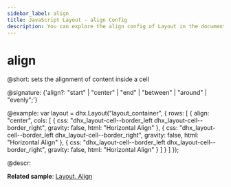 ```yaml
---
sidebar_label: align
title: JavaScript Layout - align Config 
description: You can explore the align config of Layout in the documentation of the DHTMLX JavaScript UI library. Browse developer guides and API reference, try out code examples and live demos, and download a free 30-day evaluation version of DHTMLX Suite 7.
---
```


# align

@short: sets the alignment of content inside a cell

@signature: {'align?: "start" | "center" | "end" | "between" | "around" | "evenly";'}

@example:
var layout = dhx.Layout("layout_container", {
   rows: [
        {
            align: "center",
            cols: [
                {
                    css: "dhx_layout-cell--border_left dhx_layout-cell--border_right",
                    gravity: false,
                    html: "Horizontal Align"
                },
                {
                    css: "dhx_layout-cell--border_left dhx_layout-cell--border_right",
                    gravity: false,
                    html: "Horizontal Align"
                },
                {
                    css: "dhx_layout-cell--border_left dhx_layout-cell--border_right",
                    gravity: false,
                    html: "Horizontal Align"
                }
            ]
      	}
	]
});

@descr:

**Related sample**: [Layout. Align](https://snippet.dhtmlx.com/4w1033c9)

[comment]: # (@related: layout/initialization.md#initialize-layout)
